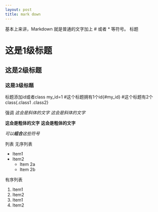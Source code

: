 ```yaml
---
layout: post
title: mark down 
---
```


基本上来讲，Markdown 就是普通的文字加上 # 或者 * 等符号。
标题
# 这是1级标题
## 这是2级标题
### 这是3级标题
标题添加id或者class
my_id=1
#这个标题拥有1个id{#my_id}
#这个标题有2个class{.class1 .class2}

强调
*这会是斜体的文字*
_这会是斜体的文字_

**这会是粗体的文字**
__这会是粗体的文字__

_可以**组合**这些符号_

列表
无序列表
* Item1
* Item2
  * Item 2a
  * Item 2b

有序列表
1. Item1
2. Item2
 1. Item1
 2. Item2

